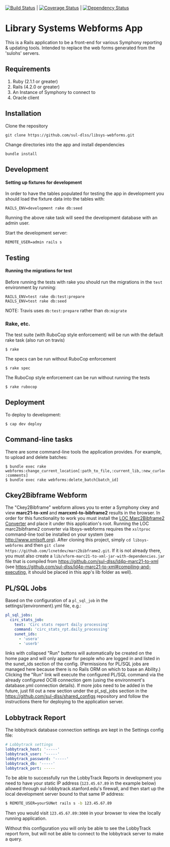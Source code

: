 [![Build Status](https://travis-ci.org/sul-dlss/libsys-webforms.svg?branch=master)](https://travis-ci.org/sul-dlss/libsys-webforms) | [![Coverage Status](https://coveralls.io/repos/github/sul-dlss/libsys-webforms/badge.svg?branch=master)](https://coveralls.io/github/sul-dlss/libsys-webforms?branch=master) | [![Dependency Status](https://gemnasium.com/sul-dlss/libsys-webforms.svg)](https://gemnasium.com/sul-dlss/libsys-webforms)
# Library Systems Webforms App

This is a Rails application to be a front-end for various Symphony reporting & updating tools. Intended to replace the web forms generated from the 'sulohs' servers.

## Requirements
1. Ruby (2.1.1 or greater)
2. Rails (4.2.0 or greater)
3. An Instance of Symphony to connect to
4. Oracle client

## Installation

Clone the repository
```
git clone https://github.com/sul-dlss/libsys-webforms.git
```

Change directories into the app and install dependencies
```
bundle install
```

## Development

#### Setting up fixtures for development

In order to have the tables populated for testing the app in development you should load the fixture data into the tables with:
```
RAILS_ENV=development rake db:seed
```
Running the above rake task will seed the development database with an admin user.

Start the development server:
```
REMOTE_USER=admin rails s
```

## Testing

#### Running the migrations for test

Before running the tests with rake you should run the migrations in the `test` environment by running:
```
RAILS_ENV=test rake db:test:prepare
RAILS_ENV=test rake db:seed
```

NOTE: Travis uses `db:test:prepare` rather than `db:migrate`

### Rake, etc.
The test suite (with RuboCop style enforcement) will be run with the default rake task (also run on travis)

    $ rake

The specs can be run without RuboCop enforcement

    $ rake spec

The RuboCop style enforcement can be run without running the tests

    $ rake rubocop

## Deployment

To deploy to development:

    $ cap dev deploy

## Command-line tasks

There are some command-line tools the application provides.
For example, to upload and delete batches:

    $ bundle exec rake webforms:change_current_location[:path_to_file,:current_lib,:new_curloc,:email, :comments]
    $ bundle exec rake webforms:delete_batch[batch_id]    

## Ckey2Bibframe Webform

The "Ckey2Bibframe" webform allows you to enter a Symphony ckey and view <strong>marc21-to-xml</strong> and <strong>marcxml-to-bibframe2</strong> results in the browser. In order for this functionality to work you must install the <a href="https://github.com/lcnetdev/marc2bibframe2">LOC Marc2Bibframe2 Converter</a> and place it under this application's root. Running the LOC marc2bibframe2 converter via libsys-webforms requires the `xsltproc` command-line tool be installed on your system (see http://www.xmlsoft.org). After cloning this project, simply `cd libsys-webforms` and then `git clone https://github.com/lcnetdev/marc2bibframe2.git`. If it is not already there, you must also create a `lib/xform-marc21-to-xml-jar-with-dependencies.jar` file that is compiled from https://github.com/sul-dlss/ld4p-marc21-to-xml (see https://github.com/sul-dlss/ld4p-marc21-to-xml#compiling-and-executing, it should be placed in this app's lib folder as well).

## PL/SQL Jobs

Based on the configuration of a `pl_sql_job` in the settings/{environment}.yml file, e.g.:
```yml
pl_sql_jobs:
  circ_stats_job:
    text: 'Circ stats report daily processing'
    command: 'circ_stats_rpt.daily_processing'
    sunet_ids:
      - 'usera'
      - 'userb'
```
links with collapsed "Run" buttons will automatically be created on the home page and will only appear for people who are
logged in and listed in the sunet_ids section of the config. (Permissions for PL/SQL jobs are managed here because there
is no Rails ORM on which to base an Ability.)  Clicking the "Run" link will execute the configured PL/SQL command via the
already configured OCI8 connection gem (using the environment's database.yml connection details). If more jobs need to be
added in the future, just fill out a new section under the pl_sql_jobs section in the https://github.com/sul-dlss/shared_configs
repository and follow the instructions there for deploying to the application server.

## Lobbytrack Report

The lobbytrack database connection settings are kept in the Settings config file:
```yml
# Lobbytrack settings
lobbytrack_host: '-----'
lobbytrack_user: '-----'
lobbytrack_password: '-----'
lobbytrack_db: '-----'
lobbytrack_port: -----
```

To be able to successfully run the LobbyTrack Reports in development you need to have your static IP address (`123.45.67.89` in the example below)
allowed through sul-lobbytrack.stanford.edu's firewall, and then start up the local development server bound to that same IP address:
```sh
$ REMOTE_USER=yourSUNet rails s -b 123.45.67.89
```

Then you would visit `123.45.67.89:3000` in your browser to view the locally running application.

Without this configuration you will only be able to see the LobbyTrack report form, but will not be able to connect to the 
lobbytrack server to make a query.
